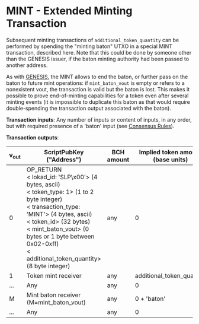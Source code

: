 # MINT - Extended Minting Transaction

Subsequent minting transactions of `additional_token_quantity` can be performed by spending the "minting baton" UTXO in a special MINT transaction, described here.
Note that this could be done by someone other than the GENESIS issuer, if the baton minting authority had been passed to another address.

As with [GENESIS](/protocol/slp/genesis.md), the MINT allows to end the baton, or further pass on the baton to future mint operations: if `mint_baton_vout` is empty or refers to a nonexistent vout, the transaction is valid but the baton is lost.
This makes it possible to prove end-of-minting capabilities for a token even after several minting events (it is impossible to duplicate this baton as that would require double-spending the transaction output associated with the baton).

**Transaction inputs**: Any number of inputs or content of inputs, in any order, but with required presence of a 'baton' input (see [Consensus Rules](/protocol/slp/slp.md)).

**Transaction outputs**:

| v<sub>out</sub> | ScriptPubKey ("Address") | BCH amount | Implied token amount (base units) |
|-|-|-|-|
| 0 | OP_RETURN<br>&lt; lokad_id: 'SLP\x00'&gt; (4 bytes, ascii)<br>&lt; token_type: 1&gt; (1 to 2 byte integer)<br>&lt; transaction_type: 'MINT'&gt; (4 bytes, ascii)<br>&lt; token_id&gt; (32 bytes)<br>&lt; mint_baton_vout&gt; (0 bytes or 1 byte between 0x02-0xff)<br>&lt; additional_token_quantity&gt; (8 byte integer) | any | 0 |
| 1 | Token mint receiver | any | additional_token_quantity |
| ... | Any | any | 0 |
| M | Mint baton receiver (M=mint_baton_vout) | any | 0 + 'baton' |
| ... | Any | any | 0 |

